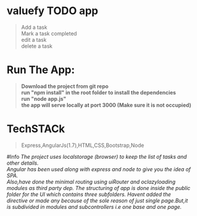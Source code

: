 # valuefy TODO app
>Add a task <br>
>Mark a task completed <br>
>edit a task <br>
>delete a task <br>

# Run The App:
 > **Download the project from git repo <br>
 > run "npm install" in the root folder to install the dependencies <br>
 > run "node app.js" <br>
 > the app will serve locally at port 3000 (Make sure it is not occupied)** <br>
 

# TechSTACk
>Express,AngularJs(1.7),HTML,CSS,Bootstrap,Node

#Info
*The project uses localstorage (browser) to keep the list of tasks and other details.<br>
Angular has been used along with express and node to give you the idea of SPA.<br>
Also,have done the minimal routing using uiRouter and oclazyloading modules as third party dep.
The structuring of app is done inside the public folder for the UI which contains three subfolders.
Havent added the directive or made any because of the sole reason of just single page.But,it is subdivided in modules and subcontrollers i.e one base and one page.*
